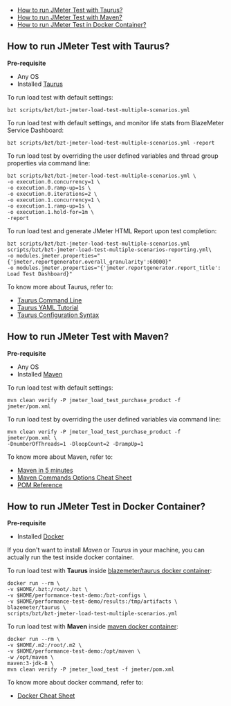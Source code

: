 
- [How to run JMeter Test with Taurus?](#how-to-run-jmeter-test-with-taurus)
- [How to run JMeter Test with Maven?](#how-to-run-jmeter-test-with-maven)
- [How to run JMeter Test in Docker Container?](#how-to-run-jmeter-test-in-docker-container)
## How to run JMeter Test with Taurus?

**Pre-requisite**
* Any OS
* Installed [Taurus](https://gettaurus.org/install/Installation/)

To run load test with default settings:
```
bzt scripts/bzt/bzt-jmeter-load-test-multiple-scenarios.yml
```

To run load test with default settings, and monitor life stats from BlazeMeter Service Dashboard:
```
bzt scripts/bzt/bzt-jmeter-load-test-multiple-scenarios.yml -report
```

To run load test by overriding the user defined variables and thread group properties via command line:
```
bzt scripts/bzt/bzt-jmeter-load-test-multiple-scenarios.yml \
-o execution.0.concurrency=1 \
-o execution.0.ramp-up=1s \
-o execution.0.iterations=2 \
-o execution.1.concurrency=1 \
-o execution.1.ramp-up=1s \
-o execution.1.hold-for=1m \
-report
```

To run load test and generate JMeter HTML Report upon test completion:
```
bzt scripts/bzt/bzt-jmeter-load-test-multiple-scenarios.yml scripts/bzt/bzt-jmeter-load-test-multiple-scenarios-reporting.yml\
-o modules.jmeter.properties="{'jmeter.reportgenerator.overall_granularity':60000}"
-o modules.jmeter.properties="{'jmeter.reportgenerator.report_title': Load Test Dashboard}"
```

To know more about Taurus, refer to:
* [Taurus Command Line](https://gettaurus.org/docs/CommandLine/)
* [Taurus YAML Tutorial](https://gettaurus.org/docs/YAMLTutorial/)
* [Taurus Configuration Syntax](https://gettaurus.org/docs/ConfigSyntax/)


## How to run JMeter Test with Maven?

**Pre-requisite**
* Any OS
* Installed [Maven](https://maven.apache.org/install.html)

To run load test with default settings:
```
mvn clean verify -P jmeter_load_test_purchase_product -f jmeter/pom.xml
```

To run load test by overriding the user defined variables via command line:
```
mvn clean verify -P jmeter_load_test_purchase_product -f jmeter/pom.xml \
-DnumberOfThreads=1 -DloopCount=2 -DrampUp=1
```


To know more about Maven, refer to:
* [Maven in 5 minutes](https://maven.apache.org/guides/getting-started/maven-in-five-minutes.html)
* [Maven Commands Options Cheat Sheet](https://www.journaldev.com/33645/maven-commands-options-cheat-sheet)
* [POM Reference](https://maven.apache.org/pom.html)



## How to run JMeter Test in Docker Container?

**Pre-requisite**
* Installed [Docker](https://docs.docker.com/get-docker/)


If you don't want to install *Maven* or *Taurus* in your machine, you can actually run the test inside docker container.

To run load test with **Taurus** inside [blazemeter/taurus docker container](https://hub.docker.com/r/blazemeter/taurus):
```
docker run --rm \
-v $HOME/.bzt:/root/.bzt \
-v $HOME/performance-test-demo:/bzt-configs \
-v $HOME/performance-test-demo/results:/tmp/artifacts \
blazemeter/taurus \
scripts/bzt/bzt-jmeter-load-test-multiple-scenarios.yml
```

To run load test with **Maven** inside [maven docker container](https://hub.docker.com/_/maven):
```
docker run --rm \
-v $HOME/.m2:/root/.m2 \
-v $HOME/performance-test-demo:/opt/maven \
-w /opt/maven \
maven:3-jdk-8 \
mvn clean verify -P jmeter_load_test -f jmeter/pom.xml
```

To know more about docker command, refer to:
* [Docker Cheat Sheet](https://www.docker.com/sites/default/files/d8/2019-09/docker-cheat-sheet.pdf)
